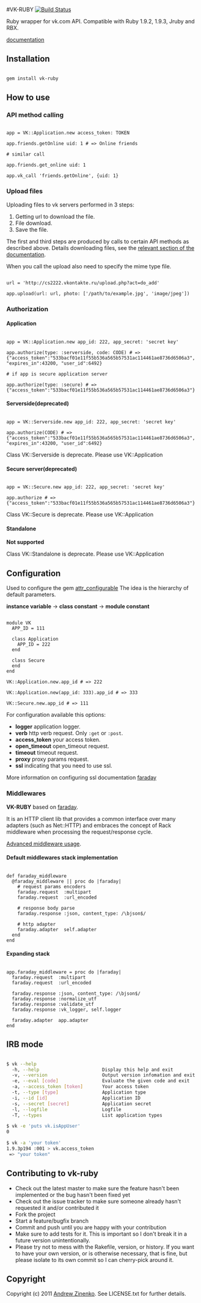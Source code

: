 #VK-RUBY [![Build Status](https://secure.travis-ci.org/zinenko/vk-ruby.png)](http://travis-ci.org/zinenko/vk-ruby)

Ruby wrapper for vk.com API. Compatible with Ruby 1.9.2, 1.9.3, Jruby and RBX.

[documentation](http://rubydoc.info/github/zinenko/vk-ruby/master/frames)

## Installation

```.bash

gem install vk-ruby
```

## How to use

### API method calling

```.ruby

app = VK::Application.new access_token: TOKEN

app.friends.getOnline uid: 1 # => Online friends

# similar call

app.friends.get_online uid: 1

app.vk_call 'friends.getOnline', {uid: 1}

```

### Upload files

Uploading files to vk servers performed in 3 steps:

1. Getting url to download the file.
2. File download.
3. Save the file.

The first and third steps are produced by calls to certain API methods as described above.
Details downloading files, see the [relevant section of the documentation](http://vk.com/developers.php?oid=-1&p=%D0%9F%D1%80%D0%BE%D1%86%D0%B5%D1%81%D1%81_%D0%B7%D0%B0%D0%B3%D1%80%D1%83%D0%B7%D0%BA%D0%B8_%D1%84%D0%B0%D0%B9%D0%BB%D0%BE%D0%B2_%D0%BD%D0%B0_%D1%81%D0%B5%D1%80%D0%B2%D0%B5%D1%80_%D0%92%D0%9A%D0%BE%D0%BD%D1%82%D0%B0%D0%BA%D1%82%D0%B5).

When you call the upload also need to specify the mime type file.

```.ruby

url = 'http://cs2222.vkontakte.ru/upload.php?act=do_add'

app.upload(url: url, photo: ['/path/to/example.jpg', 'image/jpeg'])
```

### Authorization



#### Application

```.ruby

app = VK::Application.new app_id: 222, app_secret: 'secret key'

app.authorize(type: :serverside, code: CODE) # => {"access_token":"533bacf01e11f55b536a565b57531ac114461ae8736d6506a3", "expires_in":43200, "user_id":6492}

# if app is secure application server

app.authorize(type: :secure) # => {"access_token":"533bacf01e11f55b536a565b57531ac114461ae8736d6506a3"}

```

#### Serverside(deprecated)

```.ruby

app = VK::Serverside.new app_id: 222, app_secret: 'secret key'

app.authorize(CODE) # => {"access_token":"533bacf01e11f55b536a565b57531ac114461ae8736d6506a3", "expires_in":43200, "user_id":6492}
```

Class VK::Serverside is deprecate. Please use VK::Application


#### Secure server(deprecated)


```.ruby

app = VK::Secure.new app_id: 222, app_secret: 'secret key'

app.authorize # => {"access_token":"533bacf01e11f55b536a565b57531ac114461ae8736d6506a3"}
```

Class VK::Secure is deprecate. Please use VK::Application


#### Standalone


__Not supported__

Class VK::Standalone is deprecate. Please use VK::Application


## Configuration

Used to configure the gem [attr_configurable](https://github.com/zinenko/attr_configurable)
The idea is the hierarchy of default parameters.

__instance variable__ -> __class constant__ -> __module constant__

```.ruby

module VK
  APP_ID = 111

  class Application
    APP_ID = 222
  end

  class Secure
  end
end

VK::Application.new.app_id # => 222

VK::Application.new(app_id: 333).app_id # => 333

VK::Secure.new.app_id # => 111
```

For configuration available this options:

* __logger__ application logger.
* __verb__ http verb request. Only `:get` or `:post`.
* __access_token__ your access token.
* __open_timeout__  open_timeout request.
* __timeout__ timeout request.
* __proxy__ proxy params request.
* __ssl__ indicating that you need to use ssl.

More information on configuring ssl documentation [faraday](https://github.com/technoweenie/faraday/wiki/Setting-up-SSL-certificates)

### Middlewares

__VK-RUBY__ based on [faraday](https://github.com/technoweenie/faraday).

It is an HTTP client lib that provides a common interface over many adapters (such as Net::HTTP) and embraces the concept of Rack middleware when processing the request/response cycle.

[Advanced middleware usage](https://github.com/technoweenie/faraday#advanced-middleware-usage).

#### Default middlewares stack implementation

```.ruby

def faraday_middleware
  @faraday_middleware || proc do |faraday|
    # request params encoders
    faraday.request  :multipart
    faraday.request  :url_encoded

    # response body parse
    faraday.response :json, content_type: /\bjson$/

    # http adapter
    faraday.adapter  self.adapter
  end
end
```


#### Expanding stack

```.ruby

app.faraday_middleware = proc do |faraday|
  faraday.request  :multipart
  faraday.request  :url_encoded

  faraday.response :json, content_type: /\bjson$/
  faraday.response :normalize_utf
  faraday.response :validate_utf
  faraday.response :vk_logger, self.logger

  faraday.adapter  app.adapter
end
```

## IRB mode

```.bash

$ vk --help
  -h, --help                       Display this help and exit
  -v, --version                    Output version infomation and exit
  -e, --eval [code]                Evaluate the given code and exit
  -a, --access_token [token]       Your access token
  -t, --type [type]                Application type
  -i, --id [id]                    Application ID
  -s, --secret [secret]            Application secret
  -l, --logfile                    Logfile
  -T, --types                      List application types

$ vk -e 'puts vk.isAppUser'
0

$ vk -a 'your token'
1.9.3p194 :001 > vk.access_token
 => "your token"

```

## Contributing to vk-ruby

* Check out the latest master to make sure the feature hasn't been implemented or the bug hasn't been fixed yet
* Check out the issue tracker to make sure someone already hasn't requested it and/or contributed it
* Fork the project
* Start a feature/bugfix branch
* Commit and push until you are happy with your contribution
* Make sure to add tests for it. This is important so I don't break it in a future version unintentionally.
* Please try not to mess with the Rakefile, version, or history. If you want to have your own version, or is otherwise necessary, that is fine, but please isolate to its own commit so I can cherry-pick around it.

## Copyright

Copyright (c) 2011 [Andrew Zinenko](http://izinenko.ru). See LICENSE.txt for further details.